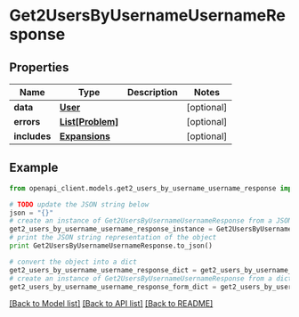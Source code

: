 # Get2UsersByUsernameUsernameResponse


## Properties
Name | Type | Description | Notes
------------ | ------------- | ------------- | -------------
**data** | [**User**](User.md) |  | [optional] 
**errors** | [**List[Problem]**](Problem.md) |  | [optional] 
**includes** | [**Expansions**](Expansions.md) |  | [optional] 

## Example

```python
from openapi_client.models.get2_users_by_username_username_response import Get2UsersByUsernameUsernameResponse

# TODO update the JSON string below
json = "{}"
# create an instance of Get2UsersByUsernameUsernameResponse from a JSON string
get2_users_by_username_username_response_instance = Get2UsersByUsernameUsernameResponse.from_json(json)
# print the JSON string representation of the object
print Get2UsersByUsernameUsernameResponse.to_json()

# convert the object into a dict
get2_users_by_username_username_response_dict = get2_users_by_username_username_response_instance.to_dict()
# create an instance of Get2UsersByUsernameUsernameResponse from a dict
get2_users_by_username_username_response_form_dict = get2_users_by_username_username_response.from_dict(get2_users_by_username_username_response_dict)
```
[[Back to Model list]](../README.md#documentation-for-models) [[Back to API list]](../README.md#documentation-for-api-endpoints) [[Back to README]](../README.md)


